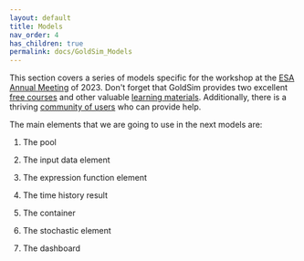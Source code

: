 ```yaml
---
layout: default
title: Models
nav_order: 4
has_children: true
permalink: docs/GoldSim_Models
---
```


This section covers a series of models specific for the workshop at the [ESA Annual Meeting](https://esa.org/portland2023/) of 2023. 
Don't forget that GoldSim provides two excellent [free courses](https://www.goldsim.com/Web/Customers/Education/Overview/) and other 
valuable [learning materials](https://www.goldsim.com/Web/Customers/). Additionally, there is a thriving 
[community of users](https://www.goldsim.com/Web/Customers/Community/) who can provide help.



The main elements that we are going to use in the next models are:

1. The pool

2. The input data element

3. The expression function element

4. The time history result

5. The container

6. The stochastic element

7. The dashboard




